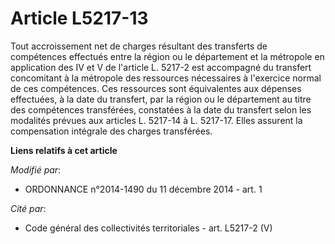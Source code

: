 # Article L5217-13

Tout accroissement net de charges résultant des transferts de compétences effectués entre la région ou le département et la
métropole en application des IV et V de l'article L. 5217-2 est accompagné du transfert concomitant à la métropole des
ressources nécessaires à l'exercice normal de ces compétences. Ces ressources sont équivalentes aux dépenses effectuées, à la
date du transfert, par la région ou le département au titre des compétences transférées, constatées à la date du transfert
selon les modalités prévues aux articles L. 5217-14 à L. 5217-17. Elles assurent la compensation intégrale des charges
transférées.

**Liens relatifs à cet article**

_Modifié par_:

  - ORDONNANCE n°2014-1490 du 11 décembre 2014 - art. 1

_Cité par_:

  - Code général des collectivités territoriales - art. L5217-2 (V)
